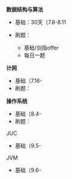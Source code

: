 **数据结构与算法**

- 基础：30天（7.8-8.11

- 刷题：
  - 基础/剑指offer
  - 每日一题



**计网**

- 基础（7.16-
- 刷题：



**操作系统**

- 基础（8.4-
- 刷题：



JUC

- 基础（9.5-



JVM

- 基础（9.6-
